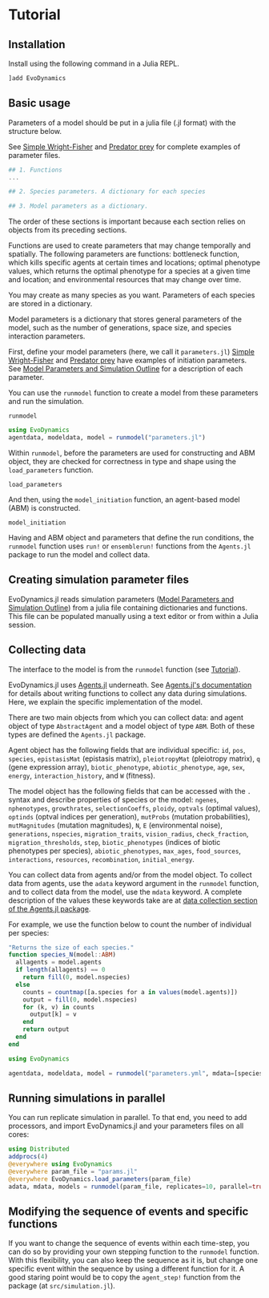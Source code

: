 # Tutorial

## Installation

Install using the following command in a Julia REPL.

```julia
]add EvoDynamics
```

## Basic usage

Parameters of a model should be put in a julia file (.jl format) with the structure below.

See [Simple Wright-Fisher](@ref) and [Predator prey](@ref) for complete examples of parameter files.

```jl
## 1. Functions
...

## 2. Species parameters. A dictionary for each species

## 3. Model parameters as a dictionary.

```

The order of these sections is important because each section relies on objects from its preceding sections.

Functions are used to create parameters that may change temporally and spatially. The following parameters are functions: bottleneck function, which kills specific agents at certain times and locations; optimal phenotype values, which returns the optimal phenotype for a species at a given time and location; and environmental resources that may change over time.


You may create as many species as you want. Parameters of each species are stored in a dictionary.

Model parameters is a dictionary that stores general parameters of the model, such as the number of generations, space size, and species interaction parameters.

First, define your model parameters (here, we call it `parameters.jl`) [Simple Wright-Fisher](@ref) and [Predator prey](@ref) have examples of initiation parameters. See [Model Parameters and Simulation Outline](@ref) for a description of each parameter.

You can use the `runmodel` function to create a model from these parameters and run the simulation.

```@docs
runmodel
```

```jl
using EvoDynamics
agentdata, modeldata, model = runmodel("parameters.jl")
```

Within `runmodel`, before the parameters are used for constructing and ABM object, they are checked for correctness in type and shape using the `load_parameters` function.

```@docs
load_parameters
```

And then, using the `model_initiation` function, an agent-based model (ABM) is constructed.

```@docs
model_initiation
```

Having and ABM object and parameters that define the run conditions, the `runmodel` function uses `run!` or `ensemblerun!` functions from the `Agents.jl` package to run the model and collect data.

## Creating simulation parameter files

EvoDynamics.jl reads simulation parameters ([Model Parameters and Simulation Outline](@ref)) from a julia file containing dictionaries and functions. This file can be populated manually using a text editor or from within a Julia session.

## Collecting data

The interface to the model is from the `runmodel` function (see [Tutorial](@ref)).

EvoDynamics.jl uses [Agents.jl](https://github.com/JuliaDynamics/Agents.jl) underneath. See [Agents.jl's documentation](https://juliadynamics.github.io/Agents.jl/dev/) for details about writing functions to collect any data during simulations. Here, we explain the specific implementation of the model.

There are two main objects from which you can collect data: and agent object of type `AbstractAgent` and a model object of type `ABM`. Both of these types are defined the `Agents.jl` package.

Agent object has the following fields that are individual specific: `id`, `pos`, `species`, `epistasisMat` (epistasis matrix), `pleiotropyMat` (pleiotropy matrix), `q` (gene expression array), `biotic_phenotype`, `abiotic_phenotype`, `age`, `sex`, `energy`, `interaction_history`, and `W` (fitness).

The model object has the following fields that can be accessed with the `.` syntax and describe properties of species or the model: `ngenes`, `nphenotypes`, `growthrates`, `selectionCoeffs`, `ploidy`, `optvals` (optimal values), `optinds` (optval indices per generation), `mutProbs` (mutation probabilities), `mutMagnitudes` (mutation magnitudes), `N`, `E` (environmental noise), `generations`, `nspecies`, `migration_traits`, `vision_radius`, `check_fraction`, `migration_thresholds`, `step`, `biotic_phenotypes` (indices of biotic phenotypes per species), `abiotic_phenotypes`, `max_ages`, `food_sources`, `interactions`, `resources`, `recombination`, `initial_energy`.

You can collect data from agents and/or from the model object. To collect data from agents, use the `adata` keyword argument in the `runmodel` function, and to collect data from the model, use the `mdata` keyword. A complete description of the values these keywords take are at [data collection section of the Agents.jl package](https://juliadynamics.github.io/Agents.jl/stable/tutorial/#.-Collecting-data).

For example, we use the function below to count the number of individual per species:

```jl
"Returns the size of each species."
function species_N(model::ABM)
  allagents = model.agents
  if length(allagents) == 0
    return fill(0, model.nspecies)
  else
    counts = countmap([a.species for a in values(model.agents)])
    output = fill(0, model.nspecies)
    for (k, v) in counts
      output[k] = v
    end
    return output
  end
end

using EvoDynamics

agentdata, modeldata, model = runmodel("parameters.yml", mdata=[species_N])
```

## Running simulations in parallel

You can run replicate simulation in parallel. To that end, you need to add processors, and import EvoDynamics.jl and your parameters files on all cores:

```julia
using Distributed
addprocs(4)
@everywhere using EvoDynamics
@everywhere param_file = "params.jl"
@everywhere EvoDynamics.load_parameters(param_file)
adata, mdata, models = runmodel(param_file, replicates=10, parallel=true)
```

## Modifying the sequence of events and specific functions

If you want to change the sequence of events within each time-step, you can do so by providing your own stepping function to the `runmodel` function. With this flexibility, you can also keep the sequence as it is, but change one specific event within the sequence by using a different function for it. A good staring point would be to copy the `agent_step!` function from the package (at `src/simulation.jl`).